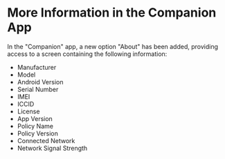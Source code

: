 # More Information in the Companion App

In the "Companion" app, a new option "About" has been added, providing access to a screen containing the following information:

* Manufacturer
* Model
* Android Version
* Serial Number
* IMEI
* ICCID
* License
* App Version
* Policy Name
* Policy Version
* Connected Network
* Network Signal Strength
